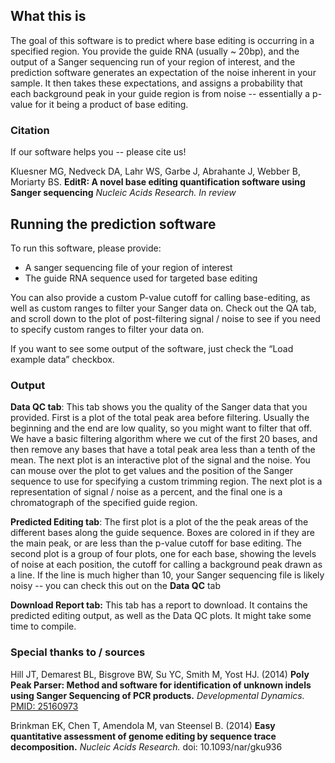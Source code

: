 ## What this is

The goal of this software is to predict where base editing is occurring in a specified region. You provide the guide RNA (usually ~ 20bp), and the output of a Sanger sequencing run of your region of interest, and the prediction software generates an expectation of the noise inherent in your sample. It then takes these expectations, and assigns a probability that each background peak in your guide region is from noise -- essentially a p-value for it being a product of base editing.

### Citation

If our software helps you -- please cite us!

Kluesner MG, Nedveck DA, Lahr WS, Garbe J, Abrahante J, Webber B, Moriarty BS.  **EditR: A novel base editing quantification software using Sanger sequencing** *Nucleic Acids Research.* *In review*

## Running the prediction software

To run this software, please provide:

*   A sanger sequencing file of your region of interest
*   The guide RNA sequence used for targeted base editing

You can also provide a custom P-value cutoff for calling base-editing, as well as custom ranges to filter your Sanger data on. Check out the QA tab, and scroll down to the plot of post-filtering signal / noise to see if you need to specify custom ranges to filter your data on.

If you want to see some output of the software, just check the “Load example data” checkbox.

### Output

**Data QC tab**: This tab shows you the quality of the Sanger data that you provided. First is a plot of the total peak area before filtering. Usually the beginning and the end are low quality, so you might want to filter that off. We have a basic filtering algorithm where we cut of the first 20 bases, and then remove any bases that have a total peak area less than a tenth of the mean. The next plot is an interactive plot of the signal and the noise. You can mouse over the plot to get values and the position of the Sanger sequence to use for specifying a custom trimming region. The next plot is a representation of signal / noise as a percent, and the final one is a chromatograph of the specified guide region.

**Predicted Editing tab**: The first plot is a plot of the the peak areas of the different bases along the guide sequence. Boxes are colored in if they are the main peak, or are less than the p-value cutoff for base editing. The second plot is a group of four plots, one for each base, showing the levels of noise at each position, the cutoff for calling a background peak drawn as a line. If the line is much higher than 10, your Sanger sequencing file is likely noisy -- you can check this out on the **Data QC** tab

**Download Report tab:** This tab has a report to download. It contains the predicted editing output, as well as the Data QC plots. It might take some time to compile.

### Special thanks to / sources

Hill JT, Demarest BL, Bisgrove BW, Su YC, Smith M, Yost HJ. (2014) **Poly Peak Parser: Method and software for identification of unknown indels using Sanger Sequencing of PCR products.** *Developmental Dynamics.* [PMID: 25160973](http://www.ncbi.nlm.nih.gov/pubmed/25160973)

Brinkman EK, Chen T, Amendola M, van Steensel B. (2014) **Easy quantitative assessment of genome editing by sequence trace decomposition.** *Nucleic Acids Research.* doi: 10.1093/nar/gku936

